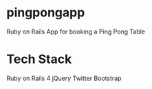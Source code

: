 # pingpongapp
Ruby on Rails App for booking a Ping Pong Table

# Tech Stack
Ruby on Rails 4
jQuery
Twitter Bootstrap
